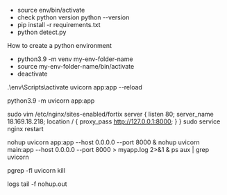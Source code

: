 - source env/bin/activate
- check python version python --version
- pip install -r requirements.txt
- python detect.py

How to create a python environment

- python3.9 -m venv my-env-folder-name
- source my-env-folder-name/bin/activate
- deactivate


.\env\Scripts\activate
uvicorn app:app --reload

python3.9 -m uvicorn app:app

sudo vim /etc/nginx/sites-enabled/fortix 
server {
      listen 80;
      server_name 18.169.18.218;
      location / {
           proxy_pass http://127.0.0.1:8000;
      }
}
sudo service nginx restart


nohup uvicorn app:app --host 0.0.0.0 --port 8000 &
nohup uvicorn main:app --host 0.0.0.0 --port 8000 > myapp.log 2>&1 &
ps aux | grep uvicorn

pgrep -fl uvicorn
kill <PID>

logs 
tail -f nohup.out

